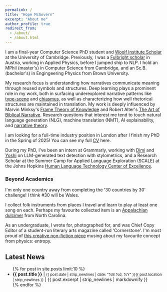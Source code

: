 ```yaml
---
permalink: /
title: "Hope McGovern"
excerpt: "About me"
author_profile: true
redirect_from: 
  - /about/
  - /about.html
---
```


I am a final-year Computer Science PhD student and [Woolf Institute Scholar](https://www.woolf.cam.ac.uk/people/hope-mcgovern) at the University of Cambridge. Previously, I was a [Fulbright scholar](https://fulbrightscholars.org/) in Austria, working in Applied Physics, before I jumped ship to NLP. I hold an MPhil (master's) in Computer Science from Cambridge, and an Sc.B. (bachelor's) in Engingeering Physics from Brown University.

My research focus is understanding how narratives communicate meaning through reused symbols and structures. Deep learning plays a prominent role in my work, both in surfacing underexplored narrative patterns like [type-scene](https://en.wikipedia.org/wiki/Type_scene) and [chiasmus](https://en.wikipedia.org/wiki/Chiasmus), as well as characterizing how well rhetorical structures are maintained in translation. My work is deeply influenced by Marvin Minksy's [Frame Theory of Knowledge](https://courses.media.mit.edu/2004spring/mas966/Minsky%201974%20Framework%20for%20knowledge.pdf) and Robert Alter's [The Art of Biblical Narrative](https://en.wikipedia.org/wiki/The_Art_of_Biblical_Narrative). Research questions that interest me tend to touch natural language generation (NLG), machine translation (NMT), AI explainability, and [narrative theory](https://aclanthology.org/2021.emnlp-main.26/).

I am looking for a full-time industry position in London after I finish my PhD in the Spring of 2025! You can see my full [CV](https://www.canva.com/design/DAGXlIu9WP4/9ZzHRbzJ6fWK5foUnz7URg/view?utm_content=DAGXlIu9WP4&utm_campaign=designshare&utm_medium=link2&utm_source=uniquelinks&utlId=h07703e10f1) here.

During my PhD, I've been an intern at Grammarly, working with [Dimi](https://scholar.google.gr/citations?user=8ZsPobcAAAAJ&hl=en) and [Yoshi](https://yoshi-suhara.com/) on LLM-generated text detection with stylometrics, and a Research Scholar at the Summer Camp for Applied Language Exploration (SCALE) at the Johns Hopkins [Human Language Technology Center of Excellence](https://hltcoe.jhu.edu/). 


### Beyond Academics
I'm only one country away from completing the '30 countries by 30' challenge! I think #30 will be Wales.

I collect folk instruments from places I travel and learn to play at least one song on each. Perhaps my favourite collected item is an [Appalachian  dulcimer](https://en.wikipedia.org/wiki/Appalachian_dulcimer) from North Carolina.

As an undergraduate, I wrote for, photographed for, and was Chief Copy Editor of a student-run literary arts magazine called 'Cornerstone'. I'm most proud of [this creative non-fiction piece](https://viewer.joomag.com/wanderers-spring-2017/0019178001494728390/p18) musing about my favourite concept from physics: entropy.



<div class="news-widget">
    <h2>Latest News</h2>
    <ul>
        {% for post in site.posts limit:10 %}
            <li>
                <strong>{{ post.title }}</strong> | <small>{{ post.date | strip_newlines | date: "%B %d, %Y" }}{{ post.location | strip_newlines }}</small> | {{ post.excerpt | strip_newlines | markdownify }} 
            </li>
        {% endfor %}
    </ul>
</div>



